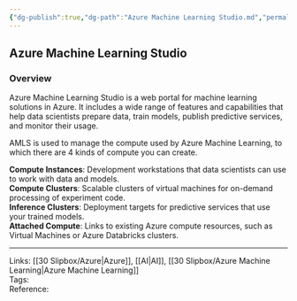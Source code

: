 ```yaml
---
{"dg-publish":true,"dg-path":"Azure Machine Learning Studio.md","permalink":"/azure-machine-learning-studio/","tags":["notes"]}
---
```



## Azure Machine Learning Studio

### Overview

Azure Machine Learning Studio is a web portal for machine learning solutions in Azure. It includes a wide range of features and capabilities that help data scientists prepare data, train models, publish predictive services, and monitor their usage.

AMLS is used to manage the compute used by Azure Machine Learning, to which there are 4 kinds of compute you can create.

**Compute Instances**: Development workstations that data scientists can use to work with data and models.  
**Compute Clusters**: Scalable clusters of virtual machines for on-demand processing of experiment code.  
**Inference Clusters**: Deployment targets for predictive services that use your trained models.  
**Attached Compute**: Links to existing Azure compute resources, such as Virtual Machines or Azure Databricks clusters.

---

Links: [[30 Slipbox/Azure\|Azure]], [[AI\|AI]], [[30 Slipbox/Azure Machine Learning\|Azure Machine Learning]]  
Tags:  
Reference:
